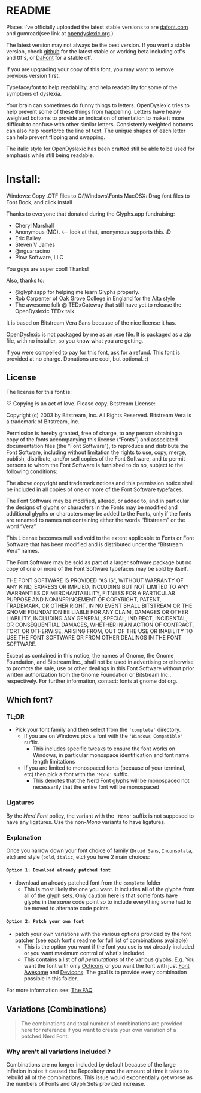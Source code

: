 README
======

Places I've officially uploaded the latest stable versions to are [dafont.com](http://dafont.com/open-dyslexic.font) and gumroad(see link at [opendyslexic.org](http://opendyslexic.org).)

The latest version may not always be the best version. If you want a stable version, check [github](https://github.com/antijingoist/open-dyslexic/tags) for the latest stable or working beta including otf's and ttf's, or [DaFont](http://dafont.com/open-dyslexic.font) for a stable otf.

If you are upgrading your copy of this font, you may want to remove previous version first. 

Typeface/font to help readability, and help readability for some of the symptoms of dyslexia.

Your brain can sometimes do funny things to letters. OpenDyslexic tries to help prevent some of these things from happening. Letters have heavy weighted bottoms to provide an indication of orientation to make it more difficult to confuse with other similar letters. Consistently weighted bottoms can also help reenforce the line of text. The unique shapes of each letter can help prevent flipping and swapping.

The italic style for OpenDyslexic has been crafted still be able to be used for emphasis while still being readable. 

Install:
========
Windows: Copy .OTF files to C:\Windows\Fonts
MacOSX: Drag font files to Font Book, and click install



Thanks to everyone that donated during the Glyphs.app fundraising:

- Cheryl Marshall
- Anonymous (MG). <-- look at that, anonymous supports this. :D 
- Eric Bailey
- Steven V James
- @nguarracino
- Plow Software, LLC

You guys are super cool! Thanks!

Also, thanks to:
- @glyphsapp for helping me learn Glyphs properly. 
- Rob Carpenter of Oak Grove College in England for the Alta style
- The awesome folk @ TEDxGateway that still have yet to release the OpenDyslexic TEDx talk.

It is based on Bitstream Vera Sans because of the nice license it has. 

OpenDyslexic is not packaged by me as an .exe file. It is packaged as a zip file, with no installer,  so you know what you are getting.

If you were compelled to pay for this font, ask for a refund. This font is provided at no charge. Donations are cool, but optional. :)

License
-------
The license for this font is: 

♡ Copying is an act of love. Please copy.
Bitstream License: 

Copyright (c) 2003 by Bitstream, Inc. All Rights Reserved. Bitstream Vera is a trademark of Bitstream, Inc. 

Permission is hereby granted, free of charge, to any person obtaining a copy of the fonts accompanying this license (“Fonts”) and associated documentation files (the “Font Software”), to reproduce and distribute the Font Software, including without limitation the rights to use, copy, merge, publish, distribute, and/or sell copies of the Font Software, and to permit persons to whom the Font Software is furnished to do so, subject to the following conditions: 

The above copyright and trademark notices and this permission notice shall be included in all copies of one or more of the Font Software typefaces.

The Font Software may be modified, altered, or added to, and in particular the designs of glyphs or characters in the Fonts may be modified and additional glyphs or characters may be added to the Fonts, only if the fonts are renamed to names not containing either the words “Bitstream” or the word “Vera”.

This License becomes null and void to the extent applicable to Fonts or Font Software that has been modified and is distributed under the “Bitstream Vera” names. 

The Font Software may be sold as part of a larger software package but no copy of one or more of the Font Software typefaces may be sold by itself. 

THE FONT SOFTWARE IS PROVIDED "AS IS", WITHOUT WARRANTY OF ANY KIND, EXPRESS OR IMPLIED, INCLUDING BUT NOT LIMITED TO ANY WARRANTIES OF MERCHANTABILITY, FITNESS FOR A PARTICULAR PURPOSE AND NONINFRINGEMENT OF COPYRIGHT, PATENT, TRADEMARK, OR OTHER RIGHT. IN NO EVENT SHALL BITSTREAM OR THE GNOME FOUNDATION BE LIABLE FOR ANY CLAIM, DAMAGES OR OTHER LIABILITY, INCLUDING ANY GENERAL, SPECIAL, INDIRECT, INCIDENTAL, OR CONSEQUENTIAL DAMAGES, WHETHER IN AN ACTION OF CONTRACT, TORT OR OTHERWISE, ARISING FROM, OUT OF THE USE OR INABILITY TO USE THE FONT SOFTWARE OR FROM OTHER DEALINGS IN THE FONT SOFTWARE. 

Except as contained in this notice, the names of Gnome, the Gnome Foundation, and Bitstream Inc., shall not be used in advertising or otherwise to promote the sale, use or other dealings in this Font Software without prior written authorization from the Gnome Foundation or Bitstream Inc., respectively. For further information, contact: fonts at gnome dot org. 
## Which font?

### TL;DR

* Pick your font family and then select from the `'complete'` directory.
  * If you are on Windows pick a font with the `'Windows Compatible'` suffix.
    * This includes specific tweaks to ensure the font works on Windows, in particular monospace identification and font name length limitations
  * If you are limited to monospaced fonts (because of your terminal, etc) then pick a font with the `'Mono'` suffix.
    * This denotes that the Nerd Font glyphs will be monospaced not necessarily that the entire font will be monospaced

### Ligatures

By the *Nerd Font* policy, the variant with the `'Mono'` suffix is not supposed to have any ligatures.
Use the non-*Mono* variants to have ligatures.

### Explanation

Once you narrow down your font choice of family (`Droid Sans`, `Inconsolata`, etc) and style (`bold`, `italic`, etc) you have 2 main choices:

#### `Option 1: Download already patched font`

 * download an already patched font from the `complete` folder
   * This is most likely the one you want. It includes **all** of the glyphs from all of the glyph sets. Only caution here is that some fonts have glyphs in the _same_ code point so to include everything some had to be moved to alternate code points.

#### `Option 2: Patch your own font`

 * patch your own variations with the various options provided by the font patcher (see each font's readme for full list of combinations available)
   * This is the option you want if the font you use is _not_ already included or you want maximum control of what's included
   * This contains a list of _all permutations_ of the various glyphs. E.g. You want the font with only [Octicons][octicons] or you want the font with just [Font Awesome][font-awesome] and [Devicons][vorillaz-devicons]. The goal is to provide every combination possible in this folder.


For more information see: [The FAQ](https://github.com/ryanoasis/nerd-fonts/wiki/FAQ-and-Troubleshooting#which-font)


[vim-devicons]:https://github.com/ryanoasis/vim-devicons
[vorillaz-devicons]:https://vorillaz.github.io/devicons/
[font-awesome]:https://github.com/FortAwesome/Font-Awesome
[octicons]:https://github.com/primer/octicons
[gabrielelana-pomicons]:https://github.com/gabrielelana/pomicons
[Seti-UI]:https://atom.io/themes/seti-ui
[ryanoasis-powerline-extra-symbols]:https://github.com/ryanoasis/powerline-extra-symbols
[SIL-RFN]:http://scripts.sil.org/cms/scripts/page.php?item_id=OFL_web_fonts_and_RFNs#14cbfd4a


## Variations (Combinations)

> The combinations and total number of combinations are provided here for reference if you want to create your own variation of a patched Nerd Font.

### Why aren't all variations included ?

Combinations are no longer included by default because of the large inflation in size it caused the Repository _and_ the amount of time it takes to rebuild all of the combinations. This issue would exponentially get worse as the numbers of Fonts and Glyph Sets provided increase.


